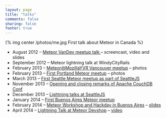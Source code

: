```yaml
---
layout: page
title: "talks"
comments: false
sharing: false
footer: true
---
```

{% img center /photos/me.jpg First talk about Meteor in Canada %}

* August 2012 – [Meteor VanDev meetup talk ](meteor-vandev-meetup.html) – screencast, video and slides
* September 2012 – Meteor lightning talk at WindyCityRails
* February 2013 – [Meteor@MozillaYVR Vancouver meetup](/meteor-aftermath/) – photos
* February 2013 – [First Portland Meteor meetup](/portland-meteor-meetup/) – photos
* March 2013 – [First Seattle Meteor meetup as part of SeattleJS](http://www.meetup.com/seattlejs/events/104167682/)
* November 2013 – [Opening and closing remarks of Apache CouchDB Conf](http://conf.couchdb.org/)
* December 2013 – [Lightning talks at SeattleJS](http://www.meetup.com/seattlejs/events/151742732/)
* January 2014 – [First Buenos Aires Meteor meetup](http://www.meetup.com/Meteor-Buenos-Aires/events/162402312/)
* February 2014 – [Meteor Workshop and Hackday in Buenos Aires](http://www.meetup.com/Meteor-Buenos-Aires/events/165981542/) – [slides](http://slid.es/dybskiy/meteor-ba)
* April 2014 – [Lightning Talk at Meteor Devshop](/meteor-devshop-lightning-talk/) – [video](http://www.youtube.com/watch?v=zQhX5Tp6dcU&feature=share&t=1h36m25s)
